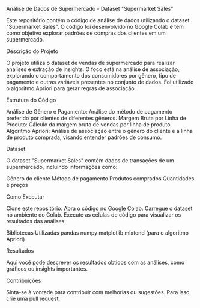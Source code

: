 Análise de Dados de Supermercado - Dataset "Supermarket Sales"

Este repositório contém o código de análise de dados utilizando o dataset "Supermarket Sales". O código foi desenvolvido no Google Colab e tem como objetivo explorar padrões de compras dos clientes em um supermercado.

Descrição do Projeto

O projeto utiliza o dataset de vendas de supermercado para realizar análises e extração de insights. O foco está na análise de associação, explorando o comportamento dos consumidores por gênero, tipo de pagamento e outras variáveis presentes no conjunto de dados. Foi utilizado o algoritmo Apriori para gerar regras de associação.

Estrutura do Código

Análise de Gênero e Pagamento: Análise do método de pagamento preferido por clientes de diferentes gêneros.
Margem Bruta por Linha de Produto: Cálculo da margem bruta de vendas por linha de produto.
Algoritmo Apriori: Análise de associação entre o gênero do cliente e a linha de produto comprada, visando entender padrões de consumo.

Dataset

O dataset "Supermarket Sales" contém dados de transações de um supermercado, incluindo informações como:

Gênero do cliente
Método de pagamento
Produtos comprados
Quantidades e preços

Como Executar

Clone este repositório.
Abra o código no Google Colab.
Carregue o dataset no ambiente do Colab.
Execute as células de código para visualizar os resultados das análises.

Bibliotecas Utilizadas
pandas
numpy
matplotlib
mlxtend (para o algoritmo Apriori)

Resultados

Aqui você pode descrever os resultados obtidos com as análises, como gráficos ou insights importantes.

Contribuições

Sinta-se à vontade para contribuir com melhorias ou sugestões. Para isso, crie uma pull request.
